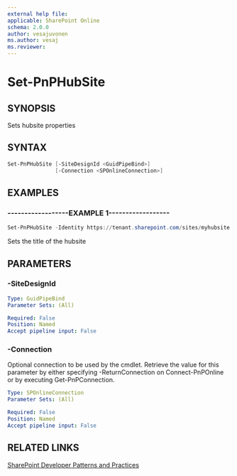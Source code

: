 ```yaml
---
external help file:
applicable: SharePoint Online
schema: 2.0.0
author: vesajuvonen
ms.author: vesaj
ms.reviewer:
---
```

# Set-PnPHubSite

## SYNOPSIS
Sets hubsite properties

## SYNTAX 

```powershell
Set-PnPHubSite [-SiteDesignId <GuidPipeBind>]
               [-Connection <SPOnlineConnection>]
```

## EXAMPLES

### ------------------EXAMPLE 1------------------
```powershell
Set-PnPHubSite -Identity https://tenant.sharepoint.com/sites/myhubsite -Title "My New Title"
```

Sets the title of the hubsite

## PARAMETERS

### -SiteDesignId


```yaml
Type: GuidPipeBind
Parameter Sets: (All)

Required: False
Position: Named
Accept pipeline input: False
```

### -Connection
Optional connection to be used by the cmdlet. Retrieve the value for this parameter by either specifying -ReturnConnection on Connect-PnPOnline or by executing Get-PnPConnection.

```yaml
Type: SPOnlineConnection
Parameter Sets: (All)

Required: False
Position: Named
Accept pipeline input: False
```

## RELATED LINKS

[SharePoint Developer Patterns and Practices](https://aka.ms/sppnp)
